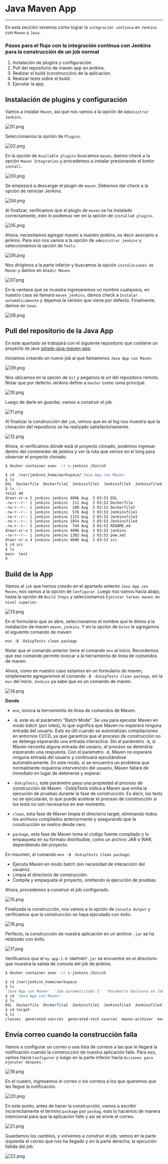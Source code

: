 # Java Maven App

---

En esta sección veremos cómo lograr la `integración continua` en `Jenkins` con `Maven` y `Java`.

### Pasos para el flujo con la integración continua con Jenkins para la construcción de un job normal

1. Instalación de plugins y configuración.
2. Pull del repositorio de maven app en jenkins.
3. Realizar el build (construcción) de la aplicación.
4. Realizar tests sobre el build.
5. Ejecutar la app.

## Instalación de plugins y configuración

Vamos a instalar `Maven`, así que nos vamos a la opción de `Administrar Jenkins`.

![01.png](assets/07-seccion/01.png)

Seleccionamos la opción de `Plugins`.

![02.png](assets/07-seccion/02.png)

En la opción de `Available plugins` buscamos `maven`, damos check a la opción `Maven Integration` y procedemos a
instalar presionando el botón `install`.

![03.png](assets/07-seccion/03.png)

Se empezará a descargar el plugin de `maven`. Debemos dar check a la opción de reiniciar Jenkins.

![04.png](assets/07-seccion/04.png)

Al finalizar, verificamos que el plugin de `maven` se ha instalado correctamente, esto lo podemos ver en la opción
de `installed plugins`.

![05.png](assets/07-seccion/05.png)

Ahora, necesitamos agregar maven a nuestro jenkins, es decir asociarlo a jenkins. Para eso nos vamos a la opción de
`administrar jenkins` y seleccionamos la opción de `Tools`.

![06.png](assets/07-seccion/06.png)

Nos dirigimos a la parte inferior y buscamos la opción `instalaciones de Maven` y damos en `Añadir Maven`.

![07.png](assets/07-seccion/07.png)

En la ventana que se muestra ingresaremos un nombre cualquiera, en nuestro caso se llamará `maven_jenkins`, damos check
a `Instalar automáticamente` y dejamos la versión que viene por defecto. Finalmente, damos en `Save`.

![08.png](assets/07-seccion/08.png)

## Pull del repositorio de la Java App

En este apartado se trabajará con el siguiente repositorio que contiene un proyecto de java
[simple-java-maven-app](https://github.com/macloujulian/simple-java-maven-app).

Iniciamos creando un nuevo job al que llamaremos `Java App con Maven`.

![09.png](assets/07-seccion/09.png)

Nos ubicamos en la opción de `Git` y pegamos la url del repositorio remoto. Notar que por defecto Jenkins define a
`master` como rama principal.

![10.png](assets/07-seccion/10.png)

Luego de darle en guardar, vamos a construir el job.

![11.png](assets/07-seccion/11.png)

Al finalizar la construcción del `job`, vemos que en el log nos muestra que la clonación del repositorio se ha realizado
satisfactoriamente.

![12.png](assets/07-seccion/12.png)

Ahora, si verificamos dónde está el proyecto clonado, podemos ingresar dentro del contenedor de jenkins y ver la ruta
que vemos en el long para observar el proyecto clonado.

````bash
$ docker container exec -it c-jenkins /bin/sh

$ cd  /var/jenkins_home/workspace/'Java App con Maven'
$ ls
DSL  Dockerfile  Dockerfile2  Jenkinsfile1  Jenkinsfile3  Jenkinsfile4  README.md  jenkins  pom.xml  src
$ ls -l
total 40
drwxr-xr-x 2 jenkins jenkins 4096 Aug  3 03:53 DSL
-rw-r--r-- 1 jenkins jenkins  111 Aug  3 03:53 Dockerfile
-rw-r--r-- 1 jenkins jenkins  180 Aug  3 03:53 Dockerfile2
-rw-r--r-- 1 jenkins jenkins  578 Aug  3 03:53 Jenkinsfile1
-rw-r--r-- 1 jenkins jenkins 1133 Aug  3 03:53 Jenkinsfile3
-rw-r--r-- 1 jenkins jenkins 1854 Aug  3 03:53 Jenkinsfile4
-rw-r--r-- 1 jenkins jenkins  744 Aug  3 03:53 README.md
drwxr-xr-x 3 jenkins jenkins 4096 Aug  3 03:53 jenkins
-rw-r--r-- 1 jenkins jenkins 1383 Aug  3 03:53 pom.xml
drwxr-xr-x 4 jenkins jenkins 4096 Aug  3 03:53 src
$ cd src
$ ls
main  test
$
````

## Build de la App

Vamos al `job` que hemos creado en el apartado anterior `Java App con Maven`, nos vamos a la opción de `Configurar`.
Luego nos vamos hacia abajo, hasta la opción de `Build Steps` y seleccionamos `Ejecutar tareas maven de nivel superior`.

![13.png](assets/07-seccion/13.png)

En el formulario que se abre, seleccionamos el nombre que le dimos a la instalación de maven `maven_jenkins`. Y en la
opción de `Goles` le agregamos el siguiente comando de maven:

`mvn -B -DskipTests clean package`

Notar que el comando anterior tiene el comando `mvn` al inicio. Recordemos que ese comando permite invocar a la
herramienta de línea de comandos de maven.

Ahora, como en nuestro caso estamos en un formulario de maven, simplemente agregaremos el comando
`-B -DskipTests clean package`, sin la `mvn` del inicio. `Jenkins` ya sabe que es un comando de maven.

![14.png](assets/07-seccion/14.png)

**Donde**

- `mvn`, invoca la herramienta de línea de comandos de Maven.


- `-B`, este es el parámetro "Batch Mode". Se usa para ejecutar Maven en modo batch (por lotes), lo que significa que
  Maven no esperará ninguna entrada del usuario. Esto es útil cuando se automatizan compilaciones en entornos CI/CD, ya
  que garantiza que el proceso de construcción no se detenga esperando una entrada interactiva. Sin el parámetro `-B`,
  si Maven necesita alguna entrada del usuario, el proceso se detendría esperando una respuesta. Con el parámetro `-B`,
  Maven no esperará ninguna entrada del usuario y continuará ejecutándose automáticamente. En este modo, si se encuentra
  un problema que normalmente requeriría intervención del usuario, Maven fallará de inmediato en lugar de detenerse y
  esperar.


- `-DskipTests`, este parámetro pasa una propiedad al proceso de construcción de Maven. -DskipTests indica a Maven que
  omita la ejecución de pruebas durante la fase de construcción. Es decir, los tests no se ejecutarán, lo que puede
  acelerar el proceso de construcción si los tests no son necesarios en ese momento.


- `clean`, esta fase de Maven limpia el directorio target, eliminando todos los archivos compilados anteriormente y
  asegurando que la construcción se realice desde cero.


- `package`, esta fase de Maven toma el código fuente compilado y lo empaqueta en su formato distribuible, como un
  archivo JAR o WAR, dependiendo del proyecto.

En resumen, el comando `mvn -B -DskipTests clean package`:

- Ejecuta Maven en modo batch (sin necesidad de interacción del usuario).
- Limpia el directorio de construcción.
- Compila y empaqueta el proyecto, omitiendo la ejecución de pruebas.

Ahora, procedemos a construir el job configurado.

![15.png](assets/07-seccion/15.png)

Finalizada la construcción, nos vamos a la opción de `Console Output` y verificamos que la construcción se haya
ejecutado con éxito.

![16.png](assets/07-seccion/16.png)

Perfecto, la construcción de nuestra aplicación en un archivo `.jar` se ha relaizado con éxito.

![17.png](assets/07-seccion/17.png)

Verificamos que el `my-app-1.0-SNAPSHOT.jar` se encuentre en el directorio que muestra la salida de consola del
job de jenkins.

````bash
$ docker container exec -it c-jenkins /bin/sh

$ cd /var/jenkins_home/workspace
$ ls
'Java App con Maven'  'Job parametrizado 1'  'Parámetro booleano en Job'  'Primer Job del curso'
$ cd 'Java App con Maven'
$ ls
DSL  Dockerfile  Dockerfile2  Jenkinsfile1  Jenkinsfile3  Jenkinsfile4  README.md  jenkins  pom.xml  src  target
$ cd target
$ ls
classes  generated-sources  generated-test-sources  maven-archiver  maven-status  my-app-1.0-SNAPSHOT.jar  test-classes
````

## Envía correo cuando la construcción falla

Vamos a configurar un correo o una lista de correos a las que le llegará la notificación cuando la construcción de
nuestra aplicación falle. Para eso, vamos hacia `Configurar` y luego en la parte inferior hacia
`Acciones para ejecutar después.`

![19.png](assets/07-seccion/19.png)

En el cuadro, ingresamos el correo o los correos a los que queremos que les llegue la notificación.

![20.png](assets/07-seccion/20.png)

En este punto, antes de hacer la construcción, vamos a escribir incorrectamente el término `package` por `packag`, esto
lo hacemos de manera intencional para que la aplicación falle y así se envíe el correo.

![21.png](assets/07-seccion/21.png)

Guardamos los cambios, y volvemos a construir el job, vemos en la parte izquierda el correo que nos ha llegado y en
la parte derecha, la ejecución fallida del job.

![22.png](assets/07-seccion/22.png)
